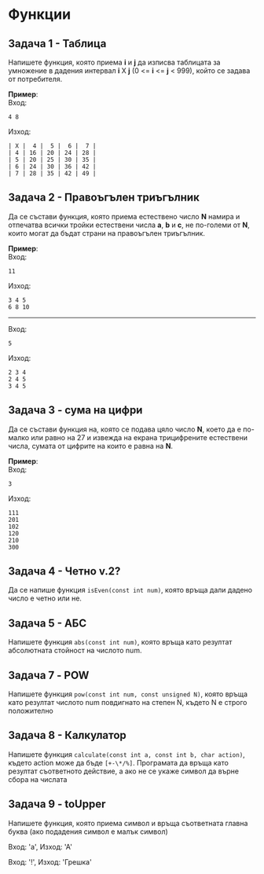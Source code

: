 # Функции

## Задача 1 - Таблица
Напишете функция, която приема **i** и **j** да изписва таблицата за умножение в дадения интервал **i** X **j** (0 <= **i** <= **j** < 999), който се задава от потребителя.

**Пример**:<br>
Вход:
```text
4 8
```
Изход:
```text
| X |  4 |  5 |  6 |  7 |
| 4 | 16 | 20 | 24 | 28 |
| 5 | 20 | 25 | 30 | 35 |
| 6 | 24 | 30 | 36 | 42 |
| 7 | 28 | 35 | 42 | 49 |
```

## Задача 2 - Правоъгълен триъгълник

Да се състави функция, която приема естествено число **N** намира и отпечатва всички тройки естествени числа **a**, **b** и **c**, не по-големи от **N**, които могат да бъдат страни на правоъгълен триъгълник.

**Пример**:<br>
Вход:
```text
11
```
Изход:
```text
3 4 5
6 8 10
```

---

Вход:
```text
5
```
Изход:
```text
2 3 4
2 4 5
3 4 5
```

## Задача 3 - сума на цифри

Да се състави функция на, която се подава цяло число **N**, което да е по-малко или равно на 27 и извежда на екрана трицифрените естествени числа, сумата от цифрите на които е равна на **N**.

**Пример**:<br>
Вход:
```text
3
```
Изход:
```text
111
201
102
120
210
300
```

## Задача 4 - Четно v.2?

Да се напише функция `isEven(const int num)`, която връща дали дадено число е четно или не.

## Задача 5 - АБС

Напишете функция `abs(const int num)`, която връща като резултат абсолютната стойност на числото num.

## Задача 7 - POW

Напишете функция `pow(const int num, const unsigned N)`, която връща като резултат числото num повдигнато на степен N, където N е строго положително

## Задача 8 - Калкулатор

Напишете функция `calculate(const int a, const int b, char action)`, където action може да бъде `[+-\*/%]`. Програмата да връща като резултат съответното действие, а ако не се укаже символ да върне сбора на числата

## Задача 9 - toUpper

Напишете функция, която приема символ и връща съответната главна буква (ако подадения символ е малък символ)

Вход: 'а', Изход: 'А'

Вход: '!', Изход: 'Грешка' 



 